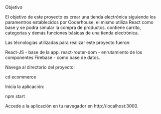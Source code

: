 Objetivo

El objetivo de este proyecto es crear una tienda electrónica siguiendo los paramentros establecidos por Coderhouse, el mismo utiliza React como base y se podra simular la compra de productos.
 contiene carrito, categorias y demás funciones básicas de una tienda electrónica.

Las técnologias utilizadas para realizar este proyecto fueron:

React-JS - base de la app.
react-router-dom - enrutamiento de los componentes
Firebase - como base de datos.

Navega al directorio del proyecto:

cd ecommerce 


Inicia la aplicación:

npm start 


Accede a la aplicación en tu navegador en http://localhost:3000.